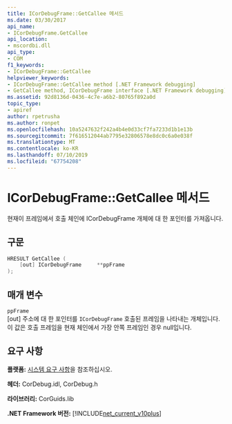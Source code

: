 ```yaml
---
title: ICorDebugFrame::GetCallee 메서드
ms.date: 03/30/2017
api_name:
- ICorDebugFrame.GetCallee
api_location:
- mscordbi.dll
api_type:
- COM
f1_keywords:
- ICorDebugFrame::GetCallee
helpviewer_keywords:
- ICorDebugFrame::GetCallee method [.NET Framework debugging]
- GetCallee method, ICorDebugFrame interface [.NET Framework debugging]
ms.assetid: 92d8136d-0436-4c7e-a6b2-80765f892a0d
topic_type:
- apiref
author: rpetrusha
ms.author: ronpet
ms.openlocfilehash: 10a5247632f242a4b4e0d33cf7fa7233d1b1e13b
ms.sourcegitcommit: 7f616512044ab7795e32806578e8dc0c6a0e038f
ms.translationtype: MT
ms.contentlocale: ko-KR
ms.lasthandoff: 07/10/2019
ms.locfileid: "67754208"
---
```

# <a name="icordebugframegetcallee-method"></a>ICorDebugFrame::GetCallee 메서드
현재이 프레임에서 호출 체인에 ICorDebugFrame 개체에 대 한 포인터를 가져옵니다.  
  
## <a name="syntax"></a>구문  
  
```cpp  
HRESULT GetCallee (  
    [out] ICorDebugFrame     **ppFrame  
);  
```  
  
## <a name="parameters"></a>매개 변수  
 `ppFrame`  
 [out] 주소에 대 한 포인터를 `ICorDebugFrame` 호출된 프레임을 나타내는 개체입니다. 이 값은 호출 프레임을 현재 체인에서 가장 안쪽 프레임인 경우 null입니다.  
  
## <a name="requirements"></a>요구 사항  
 **플랫폼:** [시스템 요구 사항](../../../../docs/framework/get-started/system-requirements.md)을 참조하십시오.  
  
 **헤더:** CorDebug.idl, CorDebug.h  
  
 **라이브러리:** CorGuids.lib  
  
 **.NET Framework 버전:** [!INCLUDE[net_current_v10plus](../../../../includes/net-current-v10plus-md.md)]
